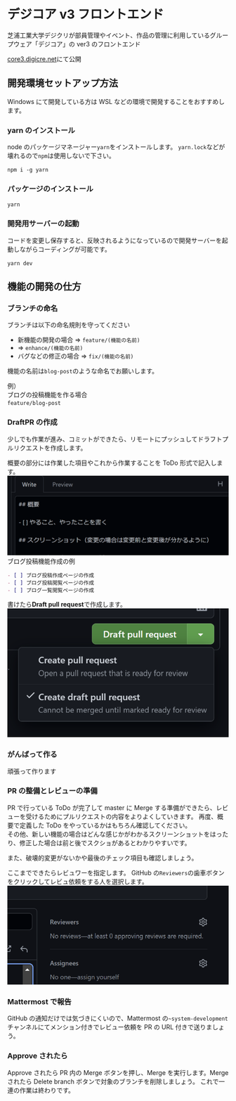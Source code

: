 # デジコア v3 フロントエンド

芝浦工業大学デジクリが部員管理やイベント、作品の管理に利用しているグループウェア「デジコア」の ver3 のフロントエンド

[core3.digicre.net](https://core3.digicre.net)にて公開

## 開発環境セットアップ方法

Windows にて開発している方は WSL などの環境で開発することをおすすめします。

### yarn のインストール

node のパッケージマネージャー`yarn`をインストールします。
`yarn.lock`などが壊れるので`npm`は使用しないで下さい。

```
npm i -g yarn
```

### パッケージのインストール

```
yarn
```

### 開発用サーバーの起動

コードを変更し保存すると、反映されるようになっているので開発サーバーを起動しながらコーディングが可能です。

```
yarn dev
```

## 機能の開発の仕方

### ブランチの命名

ブランチは以下の命名規則を守ってください

- 新機能の開発の場合 => `feature/(機能の名前)`
- => `enhance/(機能の名前)`
- バグなどの修正の場合 => `fix/(機能の名前)`

機能の名前は`blog-post`のような命名でお願いします。

例）  
ブログの投稿機能を作る場合  
`feature/blog-post`

### DraftPR の作成

少しでも作業が進み、コミットができたら、リモートにプッシュしてドラフトプルリクエストを作成します。

概要の部分には作業した項目やこれから作業することを ToDo 形式で記入します。
![pr概要](./doc/pic/pr-gaiyo.png)
ブログ投稿機能作成の例

```markdown
- [ ] ブログ投稿作成ページの作成
- [ ] ブログ投稿閲覧ページの作成
- [ ] ブログ一覧閲覧ページの作成
```

書けたら**Draft pull request**で作成します。
![draft-pr](./doc/pic/pr-draft.png)

### がんばって作る

頑張って作ります

### PR の整備とレビューの準備

PR で行っている ToDo が完了して master に Merge する準備ができたら、レビューを受けるためにプルリクエストの内容をよりよくしていきます。
再度、概要で定義した ToDo をやっているかはもちろん確認してください。  
その他、新しい機能の場合はどんな感じかがわかるスクリーンショットをはったり、修正した場合は前と後でスクショがあるとわかりやすいです。

また、破壊的変更がないかや最後のチェック項目も確認しましょう。

ここまでできたらレビュワーを指定します。
GitHub の`Reviewers`の歯車ボタンをクリックしてレビュ依頼をする人を選択します。
![レビュワー指定](./doc/pic/pr-reviewer.png)

### Mattermost で報告

GitHub の通知だけでは気づきにくいので、Mattermost の`~system-development`チャンネルにてメンション付きでレビュー依頼を PR の URL 付きで送りましょう。

### Approve されたら

Approve されたら PR 内の Merge ボタンを押し、Merge を実行します。Merge されたら Delete branch ボタンで対象のブランチを削除しましょう。
これで一連の作業は終わりです。
